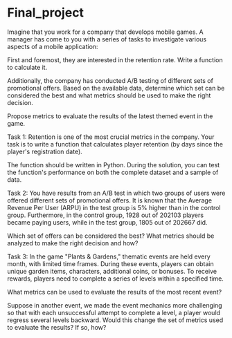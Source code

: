 # Final_project
Imagine that you work for a company that develops mobile games. A manager has come to you with a series of tasks to investigate various aspects of a mobile application:

First and foremost, they are interested in the retention rate. Write a function to calculate it.

Additionally, the company has conducted A/B testing of different sets of promotional offers. Based on the available data, determine which set can be considered the best and what metrics should be used to make the right decision.

Propose metrics to evaluate the results of the latest themed event in the game.

Task 1:
Retention is one of the most crucial metrics in the company. Your task is to write a function that calculates player retention (by days since the player's registration date).

The function should be written in Python. During the solution, you can test the function's performance on both the complete dataset and a sample of data.

Task 2:
You have results from an A/B test in which two groups of users were offered different sets of promotional offers. It is known that the Average Revenue Per User (ARPU) in the test group is 5% higher than in the control group. Furthermore, in the control group, 1928 out of 202103 players became paying users, while in the test group, 1805 out of 202667 did.

Which set of offers can be considered the best? What metrics should be analyzed to make the right decision and how?

Task 3:
In the game "Plants & Gardens," thematic events are held every month, with limited time frames. During these events, players can obtain unique garden items, characters, additional coins, or bonuses. To receive rewards, players need to complete a series of levels within a specified time.

What metrics can be used to evaluate the results of the most recent event?

Suppose in another event, we made the event mechanics more challenging so that with each unsuccessful attempt to complete a level, a player would regress several levels backward. Would this change the set of metrics used to evaluate the results? If so, how?

